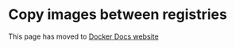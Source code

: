 # Copy images between registries

This page has moved to [Docker Docs website](https://docs.docker.com/build/ci/github-actions/examples/#copy-images-between-registries)
